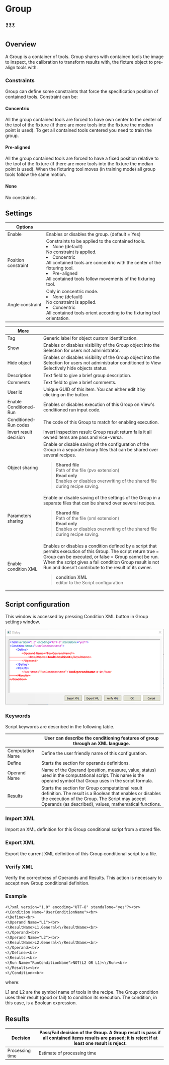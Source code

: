 Group
=====

![](../../../../img/x_Graphics/Tools/UvfUIGroup-0.png)

Overview
--------

A Group is a container of tools. Group shares with contained tools the image to inspect, the calibration to transform results with, the fixture object to pre-align tools with.

### Constraints

Group can define some constraints that force the specification position of contained tools. Constraint can be:

#### Concentric

All the group contained tools are forced to have own center to the center of the tool of the fixture (if there are more tools into the fixture the median point is used). To get all contained tools centered you need to train the group.

#### Pre-aligned

All the group contained tools are forced to have a fixed position relative to the tool of the fixture (if there are more tools into the fixture the median point is used). When the fixturing tool moves (in training mode) all group tools follow the same motion.

#### None

No constraints.

Settings
--------

| Options | |
| --- | --- |
| Enable | Enables or disables the group. (default = Yes) |
| Position constraint | Constraints to be applied to the contained tools.<ud> <li>None (default)<br>No constraint is applied.</li>  <li>Concentric<br>All contained tools are concentric with the center of the fixturing tool.</li>  <li>Pre-aligned<br>All contained tools follow movements of the fixturing tool.</li> </ud> |
| Angle constraint | Only in concentric mode.<ud> <li>None (default)<br>No constraint is applied.</li>  <li>Concentric<br>All contained tools orient according to the fixturing tool orientation.</li> </ud> |

| More | |
| --- | --- |
| Tag | Generic label for object custom identification. |
| Show | Enables or disables visibility of the Group object into the Selection for users not administrator. |
| Hide object | Enables or disables visibility of the Group object into the Selection for users not administrator conditioned to View Selectively hide objects status. |
| Description | Text field to give a brief group description. |
| Comments | Text field to give a brief comments. |
| User Id | Unique GUID of this item. You can either edit it by clicking on the button. |
| Enable Conditioned-Run | Enables or disables execution of this Group on View's conditioned run input code. |
| Conditioned-Run codes | The code of this Group to match for enabling execution. |
| Invert result decision | Invert inspection result: Group result return fails it all owned items are pass and vice-versa. |
| Object sharing | Enable or disable saving of the configuration of the Group in a separate binary files that can be shared over several recipes.<blockquote> **Shared file**<br>Path of the file (pvx extension)<br>  **Read only**<br>Enables or disables overwriting of the shared file during recipe saving.<br> </blockquote> |
| Parameters sharing | Enable or disable saving of the settings of the Group in a separate files that can be shared over several recipes.<blockquote> **Shared file**<br>Path of the file (xml extension)<br>  **Read only**<br>Enables or disables overwriting of the shared file during recipe saving.<br> </blockquote> |
| Enable condition XML | Enables or disables a condition defined by a script that permits execution of this Group. The script return true = Group can be executed, or false = Group cannot be run. When the script gives a fail condition Group result is not Run and doesn't contribute to the result of its owner.<blockquote> **condition XML**<br>editor to the Script configuration<br> </blockquote> |

Script configuration
--------------------

This window is accessed by pressing Condition XML button in Group settings window.

![](../../../../img/x_Graphics/Dialogs/Group_XML_Editor.PNG)

### Keywords

Script keywords are described in the following table.

|  | User can describe the conditioning features of group through an XML language. |
| --- | --- |
| Computation Name | Define the user friendly name of this configuration. |
| Define | Starts the section for operands definitions. |
| Operand Name | Name of the Operand (position, measure, value, status) used in the computational script. This name is the operand symbol that Group uses in the script formula. |
| Results | Starts the section for Group computational result definition. The result is a Boolean that enables or disables the execution of the Group. The Script may accept Operands (as described), values, mathematical functions. |

### Import XML

Import an XML definition for this Group conditional script from a stored file.

### Export XML

Export the current XML definition of this Group conditional script to a file.

### Verify XML

Verify the correctness of Operands and Results. This action is necessary to accept new Group conditional definition.

### Example
~~~
<\?xml version="1.0" encoding="UTF-8" standalone="yes"?><br>
<\Condition Name="UserConditionName"><br>
<\Define><br>
<\Operand Name="L1"><br>
<\ResultName>L1.General<\/ResultName><br>
<\/Operand><br>
<\Operand Name="L2"><br>
<\ResultName>L2.General<\/ResultName><br>
<\/Operand><br>
<\/Define><br>
<\Results><br>
<\Run Name="RunConditionName">NOT(L2 OR L1)<\/Run><br>
<\/Results><br>
<\/Condition><br>
~~~

 where:


L1 and L2 are the symbol name of tools in the recipe. The Group condition uses their result (good or fail) to condition its execution. The condition, in this case, is a Boolean expression.

Results
-------

| Decision | Pass/Fail decision of the Group. A Group result is pass if all contained items results are passed; it is reject if at least one result is reject. |
| - | - |
| Processing time | Estimate of processing time |


